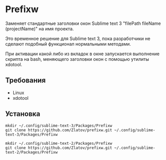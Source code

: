 # Prefixw

Заменяет стандартные заголовки окон Sublime text 3 "filePath fileName (projectName)" на имя проекта.

Это временное решение для Sublime text 3, пока разработчики не сделают подобный функционал нормальными методами.

При активации какой либо из вкладок в окне запускается выполнение скрипта на bash, меняющего заголовки окон с помощью утилиты xdotool.

## Требования

  - Linux
  - xdotool

## Установка

```
mkdir ~/.config/sublime-text-3/Packages/Prefixw
git clone https://github.com/Zlatov/prefixw.git ~/.config/sublime-text-3/Packages/Prefixw
```

```
mkdir ~/.config/sublime-text-2/Packages/Prefixw
git clone https://github.com/Zlatov/prefixw.git ~/.config/sublime-text-2/Packages/Prefixw
```
